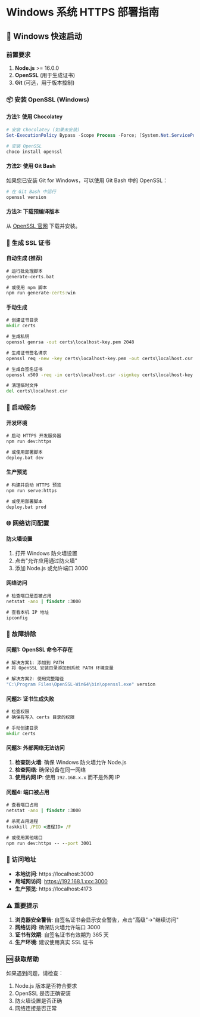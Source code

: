 # Windows 系统 HTTPS 部署指南

## 🚀 Windows 快速启动

### 前置要求
1. **Node.js** >= 16.0.0
2. **OpenSSL** (用于生成证书)
3. **Git** (可选，用于版本控制)

### 📦 安装 OpenSSL (Windows)

#### 方法1: 使用 Chocolatey
```powershell
# 安装 Chocolatey (如果未安装)
Set-ExecutionPolicy Bypass -Scope Process -Force; [System.Net.ServicePointManager]::SecurityProtocol = [System.Net.ServicePointManager]::SecurityProtocol -bor 3072; iex ((New-Object System.Net.WebClient).DownloadString('https://community.chocolatey.org/install.ps1'))

# 安装 OpenSSL
choco install openssl
```

#### 方法2: 使用 Git Bash
如果您已安装 Git for Windows，可以使用 Git Bash 中的 OpenSSL：
```bash
# 在 Git Bash 中运行
openssl version
```

#### 方法3: 下载预编译版本
从 [OpenSSL 官网](https://slproweb.com/products/Win32OpenSSL.html) 下载并安装。

### 🔐 生成 SSL 证书

#### 自动生成 (推荐)
```cmd
# 运行批处理脚本
generate-certs.bat

# 或使用 npm 脚本
npm run generate-certs:win
```

#### 手动生成
```cmd
# 创建证书目录
mkdir certs

# 生成私钥
openssl genrsa -out certs\localhost-key.pem 2048

# 生成证书签名请求
openssl req -new -key certs\localhost-key.pem -out certs\localhost.csr -subj "/C=CN/ST=Beijing/L=Beijing/O=Volkswagen/OU=IT/CN=localhost"

# 生成自签名证书
openssl x509 -req -in certs\localhost.csr -signkey certs\localhost-key.pem -out certs\localhost.pem -days 365

# 清理临时文件
del certs\localhost.csr
```

### 🚀 启动服务

#### 开发环境
```cmd
# 启动 HTTPS 开发服务器
npm run dev:https

# 或使用部署脚本
deploy.bat dev
```

#### 生产预览
```cmd
# 构建并启动 HTTPS 预览
npm run serve:https

# 或使用部署脚本
deploy.bat prod
```

### 🌐 网络访问配置

#### 防火墙设置
1. 打开 Windows 防火墙设置
2. 点击"允许应用通过防火墙"
3. 添加 Node.js 或允许端口 3000

#### 网络访问
```cmd
# 检查端口是否被占用
netstat -ano | findstr :3000

# 查看本机 IP 地址
ipconfig
```

### 🔧 故障排除

#### 问题1: OpenSSL 命令不存在
```cmd
# 解决方案1: 添加到 PATH
# 将 OpenSSL 安装目录添加到系统 PATH 环境变量

# 解决方案2: 使用完整路径
"C:\Program Files\OpenSSL-Win64\bin\openssl.exe" version
```

#### 问题2: 证书生成失败
```cmd
# 检查权限
# 确保有写入 certs 目录的权限

# 手动创建目录
mkdir certs
```

#### 问题3: 外部网络无法访问
1. **检查防火墙**: 确保 Windows 防火墙允许 Node.js
2. **检查网络**: 确保设备在同一网络
3. **使用内网 IP**: 使用 `192.168.x.x` 而不是外网 IP

#### 问题4: 端口被占用
```cmd
# 查看端口占用
netstat -ano | findstr :3000

# 杀死占用进程
taskkill /PID <进程ID> /F

# 或使用其他端口
npm run dev:https -- --port 3001
```

### 📱 访问地址

- **本地访问**: https://localhost:3000
- **局域网访问**: https://192.168.1.xxx:3000
- **生产预览**: https://localhost:4173

### ⚠️ 重要提示

1. **浏览器安全警告**: 自签名证书会显示安全警告，点击"高级"→"继续访问"
2. **网络访问**: 确保防火墙允许端口 3000
3. **证书有效期**: 自签名证书有效期为 365 天
4. **生产环境**: 建议使用真实 SSL 证书

### 🆘 获取帮助

如果遇到问题，请检查：
1. Node.js 版本是否符合要求
2. OpenSSL 是否正确安装
3. 防火墙设置是否正确
4. 网络连接是否正常
